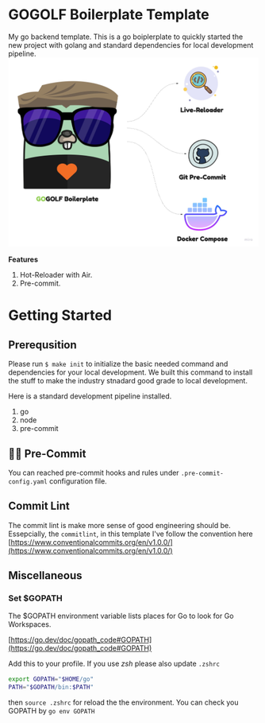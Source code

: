 
# GOGOLF Boilerplate Template
My go backend template. This is a go boiplerplate to quickly started the new project with golang and standard dependencies for local development pipeline.
 ![Tux, the Linux mascot](/docs/GOGolf.jpg)

**Features**

1. Hot-Reloader with Air.
2. Pre-commit.


# Getting Started
## Prerequsition
Please run `$ make init` to initialize the basic needed command and dependencies for your local development. We built this command to install the stuff to make the industry stnadard good grade to local development.

Here is a standard development pipeline installed.

1. go
2. node
3. pre-commit

## 👩‍⚕️ Pre-Commit
You can reached pre-commit hooks and rules under `.pre-commit-config.yaml` configuration file.

## Commit Lint
The commit lint is make more sense of good engineering should be. Essepcially, the `commitlint`, in this template I've follow the convention here [https://www.conventionalcommits.org/en/v1.0.0/](https://www.conventionalcommits.org/en/v1.0.0/)


## Miscellaneous
### Set $GOPATH
The $GOPATH environment variable lists places for Go to look for Go Workspaces.

[https://go.dev/doc/gopath_code#GOPATH](https://go.dev/doc/gopath_code#GOPATH)

Add this to your profile. If you use *zsh* please also update `.zshrc`

```sh
export GOPATH="$HOME/go"
PATH="$GOPATH/bin:$PATH"
```

then `source .zshrc` for reload the the environment. You can check you GOPATH by `go env GOPATH`

